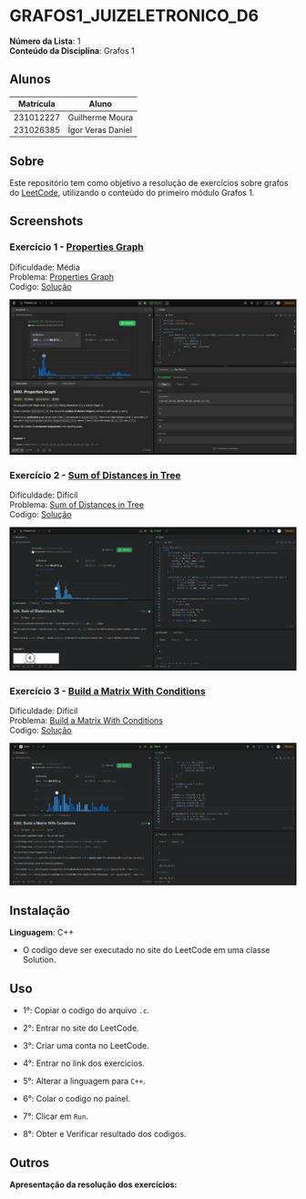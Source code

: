 # GRAFOS1_JUIZELETRONICO_D6

**Número da Lista**: 1<br>
**Conteúdo da Disciplina**: Grafos 1<br>
 
## Alunos
|Matrícula | Aluno |
| -- | -- |
| 231012227   | Guilherme Moura  |
| 231026385  | Ígor Veras Daniel |

## Sobre 
Este repositório tem como objetivo a resolução de exercícios sobre grafos do [LeetCode](https://leetcode.com/), utilizando o conteúdo do primeiro módulo Grafos 1.

## Screenshots
### Exercício 1 - [Properties Graph](https://leetcode.com/problems/properties-graph)

Dificuldade: Média<br>
Problema: [Properties Graph](https://github.com/projeto-de-algoritmos-2025/GRAFOS1_JUIZELETRONICO_D6/blob/main/properties_graph/Exercicio1.md)<br>
Codigo: [Solução](https://github.com/projeto-de-algoritmos-2025/GRAFOS1_JUIZELETRONICO_D6/blob/main/properties_graph/Exercicio1.c)<br>

![](https://github.com/projeto-de-algoritmos-2025/GRAFOS1_JUIZELETRONICO_D6/blob/main/assets/properties-graph.png)<br>

### Exercício 2 - [Sum of Distances in Tree](https://leetcode.com/problems/sum-of-distances-in-tree)

Dificuldade: Difícil<br>
Problema: [Sum of Distances in Tree](https://github.com/projeto-de-algoritmos-2025/GRAFOS1_JUIZELETRONICO_D6/blob/main/sum_of_distances_in_tree/Exercicio2.md)<br>
Codigo: [Solução](https://github.com/projeto-de-algoritmos-2025/GRAFOS1_JUIZELETRONICO_D6/blob/main/sum_of_distances_in_tree/Exercicio2.cpp)

![](https://github.com/projeto-de-algoritmos-2025/GRAFOS1_JUIZELETRONICO_D6/blob/main/assets/sum_of_distances.png)<br>

### Exercício 3 - [Build a Matrix With Conditions](https://leetcode.com/problems/build-a-matrix-with-conditions)

Dificuldade: Difícil<br>
Problema: [Build a Matrix With Conditions](https://github.com/projeto-de-algoritmos-2025/GRAFOS1_JUIZELETRONICO_D6/blob/main/build_matrix_with_conditions/Exercicio3.md)<br>
Codigo: [Solução](https://github.com/projeto-de-algoritmos-2025/GRAFOS1_JUIZELETRONICO_D6/blob/main/build_matrix_with_conditions/Exercicio3.cpp)<br>

![](https://github.com/projeto-de-algoritmos-2025/GRAFOS1_JUIZELETRONICO_D6/blob/main/assets/build_matrix.png)<br>



## Instalação 
**Linguagem**: C++<br>
- O codigo deve ser executado no site do LeetCode em uma classe Solution.

## Uso 
- 1°: Copiar o codigo do arquivo ```.c```.
 
- 2°: Entrar no site do LeetCode.
 
- 3°: Criar uma conta no LeetCode.
 
- 4°: Entrar no link dos exercicios.
 
- 5°: Alterar a linguagem para ```C++```.
 
- 6°: Colar o codigo no painel.
 
- 7°: Clicar em ```Run```.
 
- 8°: Obter e Verificar resultado dos codigos.

## Outros 
**Apresentação da resolução dos exercícios:** 



